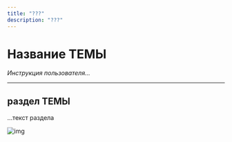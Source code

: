 ```yaml
---
title: "???"
description: "???"
---
```



<div class="navi"><nav id="navi"><!-- js --></nav></div>

# Название ТЕМЫ 

*Инструкция пользователя…*


***

## раздел ТЕМЫ

…текст раздела

<span id="page-name-img" class="img" onclick="imgResize(33)">![img](https://img.a374.ru/svg/ya-flag.svg)</span>


<script src="assets/js/navi.js"></script>



